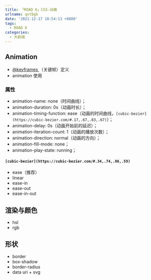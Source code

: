 ```yaml
---
title: 「ROAD 6」CSS-动画
urlname: qvtbgk
date: '2021-12-17 10:54:13 +0800'
tags:
  - ROAD 6
categories:
  - 大前端
---
```


## Animation

- [@keyframes ](/keyframes) （关键帧）定义
- animation 使用

### 属性

- animation-name: none（时间曲线）；
- animation-duration: 0s（动画时长）；
- animation-timing-function: ease（动画的时间曲线，`[cubic-bezier](https://cubic-bezier.com/#.17,.67,.83,.67)`）；
- animation-delay: 0s（动画开始前的延迟）；
- animation-iteration-count: 1（动画的播放次数）；
- animation-direction: normal（动画的方向）；
- animation-fill-mode: none；
- animation-play-state: running；

#### `[cubic-bezier](https://cubic-bezier.com/#.34,.74,.86,.59)`

- ease（推荐）
- linear
- ease-in
- ease-out
- ease-in-out

## 渲染与颜色

- hsl
- rgb

## 形状

- border
- box-shadow
- border-radius
- data uri + svg

